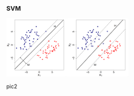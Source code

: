 ### SVM

![SVM](https://raw.githubusercontent.com/lixiang7610/Machine-learning-Revision/main/img/202206292213410.png)

pic2






